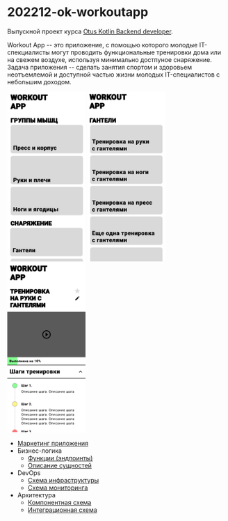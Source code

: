 # 202212-ok-workoutapp

Выпускной проект курса [Otus Kotlin Backend developer](https://otus.ru/lessons/kotlin/?int_source=courses_catalog&int_term=programming).

Workout App -- это приложение, с помощью которого молодые IT-спекциалисты могут проводить 
функциональные тренировки дома или на свежем воздухе, используя минимально достпуное снаряжение.
Задача приложения -- сделать занятия спортом и здоровьем неотъемлемой и доступной частью жизни молодых IT-специалистов с небольшим доходом.

<p float="left">
    <img src="docs/img/WorkoutApp_main_screen.png" alt="Главный экран" width="180">
    <img src="docs/img/WorkoutApp_section_screen.png" alt="Экран секции" width="180">
    <img src="docs/img/WorkoutApp_workout_screen.png" alt="Экран тренировки" width="180">
</p>

 - [Маркетинг приложения](docs/marketing.md)
 - Бизнес-логика
   - [Функции (эндпоинты)](docs/endpoints.md)
   - [Описание сущностей](docs/entities.md)
 - DevOps
   - [Схема инфраструктуры](docs/infra.md)
   - [Схема мониторинга](docs/monitoring.md)
 - Архитектура
   - [Компонентная схема](docs/architecture.md)
   - [Интеграционная схема](docs/integration.md)